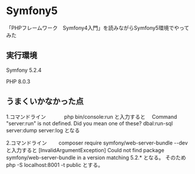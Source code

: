 # Symfony5
「PHPフレームワーク　Symfony4入門」を読みながらSymfony5環境でやってみた

## 実行環境
<p>Symfony 5.2.4</p>
<p>PHP  8.0.3</p>


## うまくいかなかった点
<p> 1.コマンドライン
　　　 php bin/console:run
 と入力すると
　Command "server:run" is not defined.
  Did you mean one of these?
      dbal:run-sql
      server:dump
      server:log
  となる

2.コマンドライン
　　composer require symfony/web-server-bundle --dev
  と入力すると
   [InvalidArgumentException]
  Could not find package symfony/web-server-bundle in a version matching 5.2.*
  となる。
  そのため
  php -S localhost:8001 -t public
  とする。
 </p> 
  



